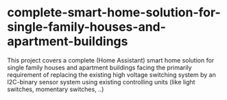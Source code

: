 # complete-smart-home-solution-for-single-family-houses-and-apartment-buildings
This project covers a complete (Home Assistant) smart home solution for single family houses and apartment buildings facing the primarily requirement of replacing the existing high voltage switching system by an I2C-binary sensor system using existing controlling units (like light switches, momentary switches, ..) 
